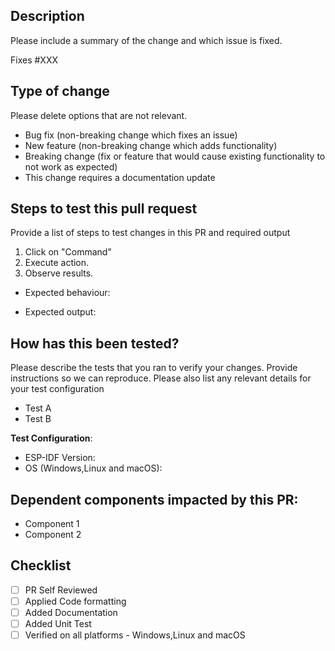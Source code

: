 ## Description

Please include a summary of the change and which issue is fixed.

Fixes #XXX

## Type of change

Please delete options that are not relevant.
- Bug fix (non-breaking change which fixes an issue)
- New feature (non-breaking change which adds functionality)
- Breaking change (fix or feature that would cause existing functionality to not work as expected)
- This change requires a documentation update

## Steps to test this pull request

Provide a list of steps to test changes in this PR and required output

1. Click on "Command"
2. Execute action.
3. Observe results.

- Expected behaviour:

- Expected output:

## How has this been tested?

Please describe the tests that you ran to verify your changes. Provide instructions so we can reproduce. Please also list any relevant details for your test configuration

- Test A
- Test B

**Test Configuration**:
* ESP-IDF Version:
* OS (Windows,Linux and macOS):

## Dependent components impacted by this PR:

- Component 1
- Component 2

## Checklist
- [ ] PR Self Reviewed
- [ ] Applied Code formatting
- [ ] Added Documentation
- [ ] Added Unit Test
- [ ] Verified on all platforms - Windows,Linux and macOS
